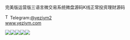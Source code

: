 完美版运营版三语言微交易系统微盘源码K线正常投资理财源码<p dir="auto"><a target="_blank" rel="noopener noreferrer nofollow" href="https://camo.githubusercontent.com/d614d90677fbc2e34c7c62ebc68c82379d87a57c4beaf05af65fec7ba6b72e36/68747470733a2f2f63646e2d69636f6e732d706e672e666c617469636f6e2e636f6d2f3531322f323131312f323131313634362e706e67"><img src="https://camo.githubusercontent.com/d614d90677fbc2e34c7c62ebc68c82379d87a57c4beaf05af65fec7ba6b72e36/68747470733a2f2f63646e2d69636f6e732d706e672e666c617469636f6e2e636f6d2f3531322f323131312f323131313634362e706e67" alt="Telegram Icon" style="width: 16px; max-width: 100%;" data-canonical-src="https://cdn-icons-png.flaticon.com/512/2111/2111646.png"></a>Telegram:<a href="https://t.me/yeziym2" rel="nofollow">@yeziym2</a><br><a href="https://www.yeziym.com/">www.yeziym.com</a></p><img src="https://github.com/yeziym/RxylY9JsWZ/blob/main/6SuiC.png"><img src="https://github.com/yeziym/RxylY9JsWZ/blob/main/Z2bEt.png"><img src="https://github.com/yeziym/RxylY9JsWZ/blob/main/9kzgN.png"><img src="https://github.com/yeziym/RxylY9JsWZ/blob/main/vhspt.png"><img src="https://github.com/yeziym/RxylY9JsWZ/blob/main/01IlU.png">